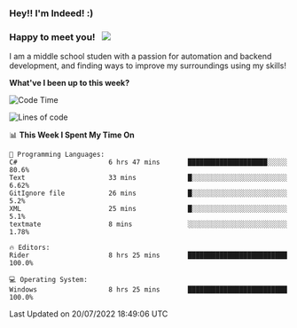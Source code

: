 ### Hey!! I'm Indeed! :) 

### Happy to meet you! &nbsp; ![](https://visitor-badge.glitch.me/badge?page_id=Indeedornot.Indeedornot)

I am a middle school studen with a passion for automation and backend development, and finding ways to improve my surroundings using my skills!

**What've I been up to this week?** 

<!--START_SECTION:waka-->
![Code Time](http://img.shields.io/badge/Code%20Time-0%20secs-blue)

![Lines of code](https://img.shields.io/badge/From%20Hello%20World%20I%27ve%20Written-783%20Thousand%20lines%20of%20code-blue)

📊 **This Week I Spent My Time On** 

```text
💬 Programming Languages: 
C#                       6 hrs 47 mins       ████████████████████░░░░░   80.6% 
Text                     33 mins             █░░░░░░░░░░░░░░░░░░░░░░░░   6.62% 
GitIgnore file           26 mins             █░░░░░░░░░░░░░░░░░░░░░░░░   5.2% 
XML                      25 mins             █░░░░░░░░░░░░░░░░░░░░░░░░   5.1% 
textmate                 8 mins              ░░░░░░░░░░░░░░░░░░░░░░░░░   1.78%

🔥 Editors: 
Rider                    8 hrs 25 mins       █████████████████████████   100.0%

💻 Operating System: 
Windows                  8 hrs 25 mins       █████████████████████████   100.0%

```


 Last Updated on 20/07/2022 18:49:06 UTC
<!--END_SECTION:waka-->
